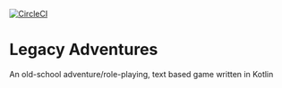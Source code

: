[![CircleCI](https://circleci.com/gh/SzymonWiniarz/legacy-adventures/tree/master.svg?style=svg&circle-token=330b037c71b156910717a4bf32648b620852f9fc)](https://circleci.com/gh/SzymonWiniarz/legacy-adventures/tree/master)

# Legacy Adventures
An old-school adventure/role-playing, text based game written in Kotlin
